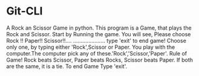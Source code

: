 # Git-CLI
A Rock an Scissor Game in python. 
This program is a Game, that plays the Rock and Scissor. 
Start by Running the game.
You will see, 
              Please choose 
              Rock !!
              Paper!!
              Scissor!!....
              .....................
              type 'exit' to end game! 
Choose only one, by typing either 'Rock',Scissor or Paper.
You play with the computer.The computer pick any of these.'Rock','Scissor,'Paper'.
            Rule of Game!
            Rock beats Scissor,
            Paper beats Rocks,
            Scissor beats Paper.
            If both are the same, it is a tie.
 To end Game Type 'exit'.
